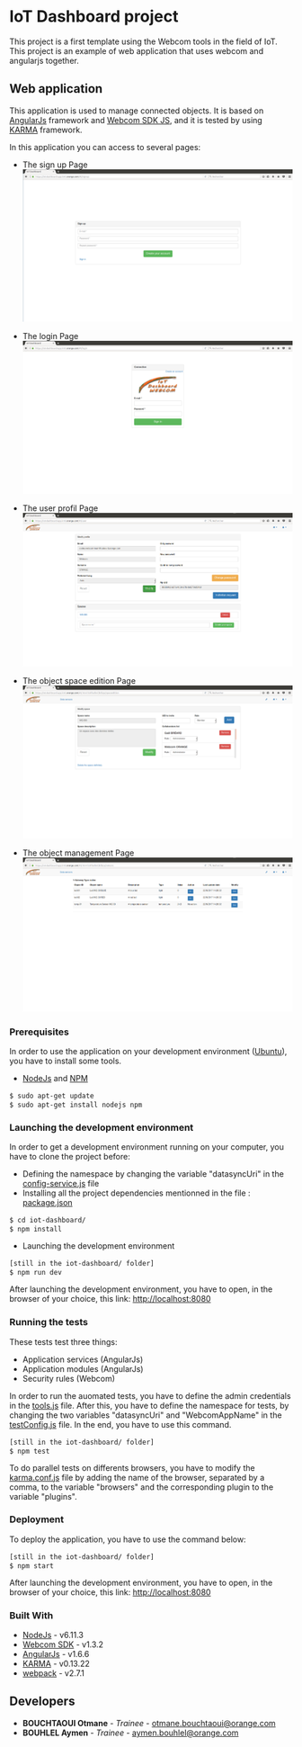 # IoT Dashboard project

This project is a first template using the Webcom tools in the field of IoT.
This project is an example of web application that uses webcom and angularjs together.

## Web application

This application is used to manage connected objects. It is based on [AngularJs](https://angularjs.org/) framework and [Webcom SDK JS](https://datasync.orange.com/doc/tutorial-stepbystep.html), and it is tested by using [KARMA](http://karma-runner.github.io/1.0/index.html) framework.

In this application you can access to several pages:

* The sign up Page
![Signup page](resources/signupPage.png)

* The login Page
![Login page](resources/loginPage.png)

* The user profil Page
![User profil page](resources/userProfilPage.png)

* The object space edition Page
![Space edition page](resources/spaceEditionPage.png)

* The object management Page
![Object management page](resources/objectManagementPage.png)

### Prerequisites

In order to use the application on your development environment ([Ubuntu](https://www.ubuntu.com/)), you have to install some tools.

* [NodeJs](https://nodejs.org/en/) and [NPM](https://www.npmjs.com/)

```
$ sudo apt-get update
$ sudo apt-get install nodejs npm
```

### Launching the development environment

In order to get a development environment running on your computer, you have to clone the project before:

* Defining the namespace by changing the variable "datasyncUri" in the [config-service.js](app/services/config-service.js) file
* Installing all the project dependencies mentionned in the file : [package.json](package.json)

```
$ cd iot-dashboard/
$ npm install
```

* Launching the development environment

```
[still in the iot-dashboard/ folder]
$ npm run dev
```

After launching the development environment, you have to open, in the browser of your choice, this link: [http://localhost:8080](http://localhost:8080)

### Running the tests

These tests test three things:

* Application services (AngularJs)
* Application modules (AngularJs)
* Security rules (Webcom)

In order to run the auomated tests, you have to define the admin credentials in the [tools.js](test/tools.js) file. After this, you have to define the namespace for tests, by changing the two variables "datasyncUri" and "WebcomAppName" in the [testConfig.js](test/testConfig.js) file. In the end, you have to use this command.

```
[still in the iot-dashboard/ folder]
$ npm test
```

To do parallel tests on differents browsers, you have to modify the [karma.conf.js](karma.conf.js) file by adding the name of the browser, separated by a comma, to the variable "browsers" and the corresponding plugin to the variable "plugins".

### Deployment

To deploy the application, you have to use the command below:

```
[still in the iot-dashboard/ folder]
$ npm start
```

After launching the development environment, you have to open, in the browser of your choice, this link: [http://localhost:8080](http://localhost:8080)

### Built With

* [NodeJs](https://nodejs.org/dist/latest-v6.x/docs/api/) - v6.11.3
* [Webcom SDK](https://www.npmjs.com/package/webcom) - v1.3.2
* [AngularJs](https://www.npmjs.com/package/angular) - v1.6.6
* [KARMA](https://www.npmjs.com/package/karma) - v0.13.22
* [webpack](https://www.npmjs.com/package/webpack) - v2.7.1


## Developers

* **BOUCHTAOUI Otmane** - *Trainee* - otmane.bouchtaoui@orange.com
* **BOUHLEL Aymen** - *Trainee* - aymen.bouhlel@orange.com
